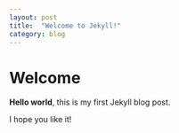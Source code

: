 ```yaml
---
layout: post
title:  "Welcome to Jekyll!"
category: blog
---
```


# Welcome

**Hello world**, this is my first Jekyll blog post.

I hope you like it!